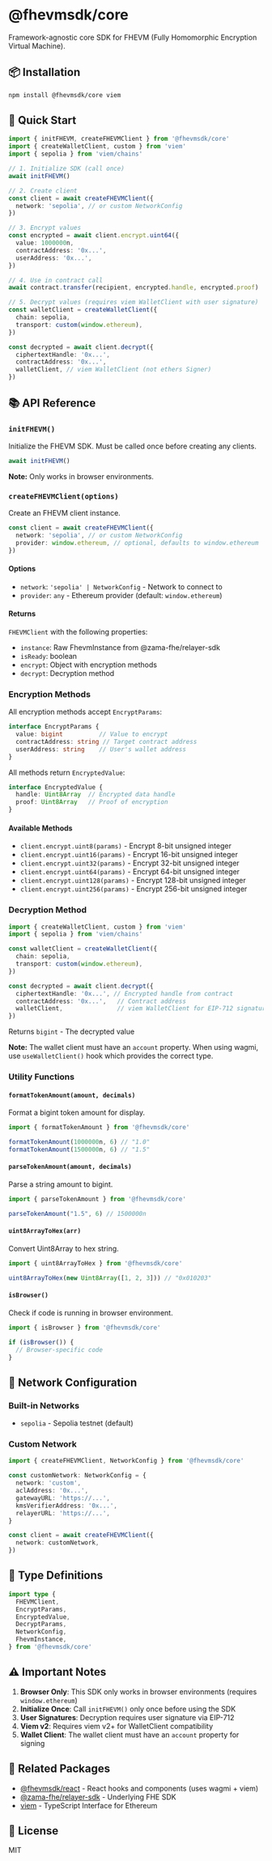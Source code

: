 # @fhevmsdk/core

Framework-agnostic core SDK for FHEVM (Fully Homomorphic Encryption Virtual Machine).

## 📦 Installation

```bash
npm install @fhevmsdk/core viem
```

## 🚀 Quick Start

```typescript
import { initFHEVM, createFHEVMClient } from '@fhevmsdk/core'
import { createWalletClient, custom } from 'viem'
import { sepolia } from 'viem/chains'

// 1. Initialize SDK (call once)
await initFHEVM()

// 2. Create client
const client = await createFHEVMClient({
  network: 'sepolia', // or custom NetworkConfig
})

// 3. Encrypt values
const encrypted = await client.encrypt.uint64({
  value: 1000000n,
  contractAddress: '0x...',
  userAddress: '0x...',
})

// 4. Use in contract call
await contract.transfer(recipient, encrypted.handle, encrypted.proof)

// 5. Decrypt values (requires viem WalletClient with user signature)
const walletClient = createWalletClient({
  chain: sepolia,
  transport: custom(window.ethereum),
})

const decrypted = await client.decrypt({
  ciphertextHandle: '0x...',
  contractAddress: '0x...',
  walletClient, // viem WalletClient (not ethers Signer)
})
```

## 📚 API Reference

### `initFHEVM()`

Initialize the FHEVM SDK. Must be called once before creating any clients.

```typescript
await initFHEVM()
```

**Note:** Only works in browser environments.

### `createFHEVMClient(options)`

Create an FHEVM client instance.

```typescript
const client = await createFHEVMClient({
  network: 'sepolia', // or custom NetworkConfig
  provider: window.ethereum, // optional, defaults to window.ethereum
})
```

#### Options

- `network`: `'sepolia' | NetworkConfig` - Network to connect to
- `provider`: `any` - Ethereum provider (default: `window.ethereum`)

#### Returns

`FHEVMClient` with the following properties:

- `instance`: Raw FhevmInstance from @zama-fhe/relayer-sdk
- `isReady`: boolean
- `encrypt`: Object with encryption methods
- `decrypt`: Decryption method

### Encryption Methods

All encryption methods accept `EncryptParams`:

```typescript
interface EncryptParams {
  value: bigint          // Value to encrypt
  contractAddress: string // Target contract address
  userAddress: string    // User's wallet address
}
```

All methods return `EncryptedValue`:

```typescript
interface EncryptedValue {
  handle: Uint8Array  // Encrypted data handle
  proof: Uint8Array   // Proof of encryption
}
```

#### Available Methods

- `client.encrypt.uint8(params)` - Encrypt 8-bit unsigned integer
- `client.encrypt.uint16(params)` - Encrypt 16-bit unsigned integer
- `client.encrypt.uint32(params)` - Encrypt 32-bit unsigned integer
- `client.encrypt.uint64(params)` - Encrypt 64-bit unsigned integer
- `client.encrypt.uint128(params)` - Encrypt 128-bit unsigned integer
- `client.encrypt.uint256(params)` - Encrypt 256-bit unsigned integer

### Decryption Method

```typescript
import { createWalletClient, custom } from 'viem'
import { sepolia } from 'viem/chains'

const walletClient = createWalletClient({
  chain: sepolia,
  transport: custom(window.ethereum),
})

const decrypted = await client.decrypt({
  ciphertextHandle: '0x...', // Encrypted handle from contract
  contractAddress: '0x...',   // Contract address
  walletClient,               // viem WalletClient for EIP-712 signature
})
```

Returns `bigint` - The decrypted value

**Note:** The wallet client must have an `account` property. When using wagmi, use `useWalletClient()` hook which provides the correct type.

### Utility Functions

#### `formatTokenAmount(amount, decimals)`

Format a bigint token amount for display.

```typescript
import { formatTokenAmount } from '@fhevmsdk/core'

formatTokenAmount(1000000n, 6) // "1.0"
formatTokenAmount(1500000n, 6) // "1.5"
```

#### `parseTokenAmount(amount, decimals)`

Parse a string amount to bigint.

```typescript
import { parseTokenAmount } from '@fhevmsdk/core'

parseTokenAmount("1.5", 6) // 1500000n
```

#### `uint8ArrayToHex(arr)`

Convert Uint8Array to hex string.

```typescript
import { uint8ArrayToHex } from '@fhevmsdk/core'

uint8ArrayToHex(new Uint8Array([1, 2, 3])) // "0x010203"
```

#### `isBrowser()`

Check if code is running in browser environment.

```typescript
import { isBrowser } from '@fhevmsdk/core'

if (isBrowser()) {
  // Browser-specific code
}
```

## 🔧 Network Configuration

### Built-in Networks

- `sepolia` - Sepolia testnet (default)

### Custom Network

```typescript
import { createFHEVMClient, NetworkConfig } from '@fhevmsdk/core'

const customNetwork: NetworkConfig = {
  network: 'custom',
  aclAddress: '0x...',
  gatewayURL: 'https://...',
  kmsVerifierAddress: '0x...',
  relayerURL: 'https://...',
}

const client = await createFHEVMClient({
  network: customNetwork,
})
```

## 📝 Type Definitions

```typescript
import type {
  FHEVMClient,
  EncryptParams,
  EncryptedValue,
  DecryptParams,
  NetworkConfig,
  FhevmInstance,
} from '@fhevmsdk/core'
```

## ⚠️ Important Notes

1. **Browser Only**: This SDK only works in browser environments (requires `window.ethereum`)
2. **Initialize Once**: Call `initFHEVM()` only once before using the SDK
3. **User Signatures**: Decryption requires user signature via EIP-712
4. **Viem v2**: Requires viem v2+ for WalletClient compatibility
5. **Wallet Client**: The wallet client must have an `account` property for signing

## 🔗 Related Packages

- [@fhevmsdk/react](../react) - React hooks and components (uses wagmi + viem)
- [@zama-fhe/relayer-sdk](https://www.npmjs.com/package/@zama-fhe/relayer-sdk) - Underlying FHE SDK
- [viem](https://viem.sh) - TypeScript Interface for Ethereum

## 📄 License

MIT
